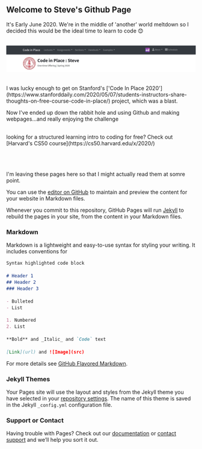 ## Welcome to Steve's Github Page
<p>
It's Early June 2020.  We're in the middle of 'another' world meltdown so I decided this would be the ideal time to learn to code 😊<br><br>

![Code in PLace](/img/banner.jpg)


<br>
I was lucky enough to get on Stanford's ['Code In Place 2020'](https://www.stanforddaily.com/2020/05/07/students-instructors-share-thoughts-on-free-course-code-in-place/) project, which was a blast.
<br> 

Now I've ended up down the rabbit hole and using Github and making webpages...and really enjoying the challenge
<br>

<br>
looking for a structured learning intro to coding for free?   Check out [Harvard's CS50 course](https://cs50.harvard.edu/x/2020/)
<br>
</p>


<p><br><br><br>
I'm leaving these pages here so that I might actually read them at somre point.

You can use the [editor on GitHub](https://github.com/chmod730/chmod730.github.io/edit/master/index.md) to maintain and preview the content for your website in Markdown files.

Whenever you commit to this repository, GitHub Pages will run [Jekyll](https://jekyllrb.com/) to rebuild the pages in your site, from the content in your Markdown files.

### Markdown

Markdown is a lightweight and easy-to-use syntax for styling your writing. It includes conventions for

```markdown
Syntax highlighted code block

# Header 1
## Header 2
### Header 3

- Bulleted
- List

1. Numbered
2. List

**Bold** and _Italic_ and `Code` text

[Link](url) and ![Image](src)
```

For more details see [GitHub Flavored Markdown](https://guides.github.com/features/mastering-markdown/).

### Jekyll Themes

Your Pages site will use the layout and styles from the Jekyll theme you have selected in your [repository settings](https://github.com/chmod730/chmod730.github.io/settings). The name of this theme is saved in the Jekyll `_config.yml` configuration file.

### Support or Contact

Having trouble with Pages? Check out our [documentation](https://help.github.com/categories/github-pages-basics/) or [contact support](https://github.com/contact) and we’ll help you sort it out.
</p>
